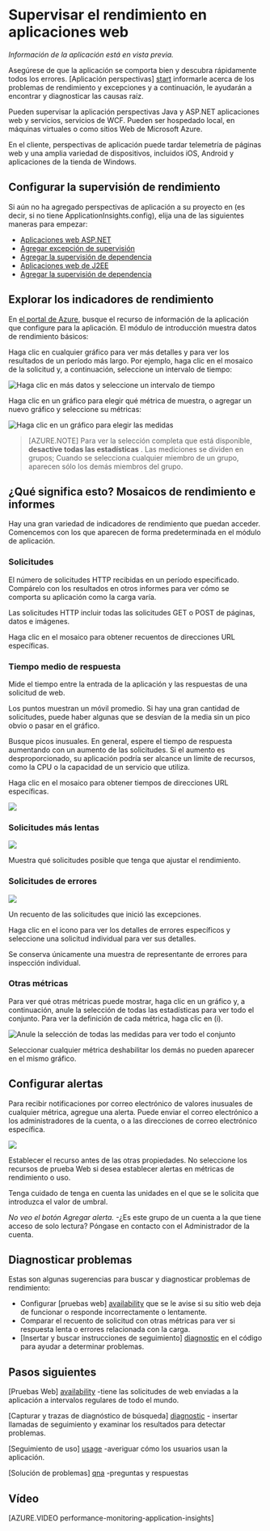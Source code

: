<properties 
    pageTitle="Supervisar el mantenimiento y el uso con recomendaciones de aplicación de la aplicación" 
    description="Introducción a la información de la aplicación. Analizar uso, disponibilidad y rendimiento de las aplicaciones de Microsoft Azure o local." 
    services="application-insights" 
    documentationCenter=""
    authors="alancameronwills" 
    manager="douge"/>

<tags 
    ms.service="application-insights" 
    ms.workload="tbd" 
    ms.tgt_pltfrm="ibiza" 
    ms.devlang="na" 
    ms.topic="article" 
    ms.date="11/25/2015" 
    ms.author="awills"/>
 
# <a name="monitor-performance-in-web-applications"></a>Supervisar el rendimiento en aplicaciones web

*Información de la aplicación está en vista previa.*


Asegúrese de que la aplicación se comporta bien y descubra rápidamente todos los errores. [Aplicación perspectivas] [ start] informarle acerca de los problemas de rendimiento y excepciones y a continuación, le ayudarán a encontrar y diagnosticar las causas raíz.

Pueden supervisar la aplicación perspectivas Java y ASP.NET aplicaciones web y servicios, servicios de WCF. Pueden ser hospedado local, en máquinas virtuales o como sitios Web de Microsoft Azure. 

En el cliente, perspectivas de aplicación puede tardar telemetría de páginas web y una amplia variedad de dispositivos, incluidos iOS, Android y aplicaciones de la tienda de Windows.


## <a name="setup"></a>Configurar la supervisión de rendimiento

Si aún no ha agregado perspectivas de aplicación a su proyecto en (es decir, si no tiene ApplicationInsights.config), elija una de las siguientes maneras para empezar:

* [Aplicaciones web ASP.NET](app-insights-asp-net.md)
 * [Agregar excepción de supervisión](app-insights-asp-net-exceptions.md)
 * [Agregar la supervisión de dependencia](app-insights-monitor-performance-live-website-now.md)
* [Aplicaciones web de J2EE](app-insights-java-get-started.md)
 * [Agregar la supervisión de dependencia](app-insights-java-agent.md)


## <a name="view"></a>Explorar los indicadores de rendimiento

En [el portal de Azure](https://portal.azure.com), busque el recurso de información de la aplicación que configure para la aplicación. El módulo de introducción muestra datos de rendimiento básicos:



Haga clic en cualquier gráfico para ver más detalles y para ver los resultados de un período más largo. Por ejemplo, haga clic en el mosaico de la solicitud y, a continuación, seleccione un intervalo de tiempo:


![Haga clic en más datos y seleccione un intervalo de tiempo](./media/app-insights-web-monitor-performance/appinsights-48metrics.png)

Haga clic en un gráfico para elegir qué métrica de muestra, o agregar un nuevo gráfico y seleccione su métricas:

![Haga clic en un gráfico para elegir las medidas](./media/app-insights-web-monitor-performance/appinsights-61perfchoices.png)

> [AZURE.NOTE] Para ver la selección completa que está disponible, **desactive todas las estadísticas** . Las mediciones se dividen en grupos; Cuando se selecciona cualquier miembro de un grupo, aparecen sólo los demás miembros del grupo.


## <a name="metrics"></a>¿Qué significa esto? Mosaicos de rendimiento e informes

Hay una gran variedad de indicadores de rendimiento que puedan acceder. Comencemos con los que aparecen de forma predeterminada en el módulo de aplicación.


### <a name="requests"></a>Solicitudes

El número de solicitudes HTTP recibidas en un período especificado. Compárelo con los resultados en otros informes para ver cómo se comporta su aplicación como la carga varía.

Las solicitudes HTTP incluir todas las solicitudes GET o POST de páginas, datos e imágenes.

Haga clic en el mosaico para obtener recuentos de direcciones URL específicas.

### <a name="average-response-time"></a>Tiempo medio de respuesta

Mide el tiempo entre la entrada de la aplicación y las respuestas de una solicitud de web.

Los puntos muestran un móvil promedio. Si hay una gran cantidad de solicitudes, puede haber algunas que se desvían de la media sin un pico obvio o pasar en el gráfico.

Busque picos inusuales. En general, espere el tiempo de respuesta aumentando con un aumento de las solicitudes. Si el aumento es desproporcionado, su aplicación podría ser alcance un límite de recursos, como la CPU o la capacidad de un servicio que utiliza.

Haga clic en el mosaico para obtener tiempos de direcciones URL específicas.

![](./media/app-insights-web-monitor-performance/appinsights-42reqs.png)


### <a name="slowest-requests"></a>Solicitudes más lentas

![](./media/app-insights-web-monitor-performance/appinsights-44slowest.png)

Muestra qué solicitudes posible que tenga que ajustar el rendimiento.


### <a name="failed-requests"></a>Solicitudes de errores

![](./media/app-insights-web-monitor-performance/appinsights-46failed.png)

Un recuento de las solicitudes que inició las excepciones.

Haga clic en el icono para ver los detalles de errores específicos y seleccione una solicitud individual para ver sus detalles. 

Se conserva únicamente una muestra de representante de errores para inspección individual.

### <a name="other-metrics"></a>Otras métricas

Para ver qué otras métricas puede mostrar, haga clic en un gráfico y, a continuación, anule la selección de todas las estadísticas para ver todo el conjunto. Para ver la definición de cada métrica, haga clic en (i).

![Anule la selección de todas las medidas para ver todo el conjunto](./media/app-insights-web-monitor-performance/appinsights-62allchoices.png)


Seleccionar cualquier métrica deshabilitar los demás no pueden aparecer en el mismo gráfico.

## <a name="set-alerts"></a>Configurar alertas

Para recibir notificaciones por correo electrónico de valores inusuales de cualquier métrica, agregue una alerta. Puede enviar el correo electrónico a los administradores de la cuenta, o a las direcciones de correo electrónico específica.

![](./media/app-insights-web-monitor-performance/appinsights-413setMetricAlert.png)

Establecer el recurso antes de las otras propiedades. No seleccione los recursos de prueba Web si desea establecer alertas en métricas de rendimiento o uso.

Tenga cuidado de tenga en cuenta las unidades en el que se le solicita que introduzca el valor de umbral.

*No veo el botón Agregar alerta.* -¿Es este grupo de un cuenta a la que tiene acceso de solo lectura? Póngase en contacto con el Administrador de la cuenta.

## <a name="diagnosis"></a>Diagnosticar problemas

Estas son algunas sugerencias para buscar y diagnosticar problemas de rendimiento:

* Configurar [pruebas web] [ availability] que se le avise si su sitio web deja de funcionar o responde incorrectamente o lentamente. 
* Comparar el recuento de solicitud con otras métricas para ver si respuesta lenta o errores relacionada con la carga.
* [Insertar y buscar instrucciones de seguimiento] [ diagnostic] en el código para ayudar a determinar problemas.

## <a name="next"></a>Pasos siguientes

[Pruebas Web] [ availability] -tiene las solicitudes de web enviadas a la aplicación a intervalos regulares de todo el mundo.

[Capturar y trazas de diagnóstico de búsqueda] [ diagnostic] - insertar llamadas de seguimiento y examinar los resultados para detectar problemas.

[Seguimiento de uso] [ usage] -averiguar cómo los usuarios usan la aplicación.

[Solución de problemas] [ qna] -preguntas y respuestas

## <a name="video"></a>Vídeo

[AZURE.VIDEO performance-monitoring-application-insights]

<!--Link references-->

[availability]: app-insights-monitor-web-app-availability.md
[diagnostic]: app-insights-diagnostic-search.md
[greenbrown]: app-insights-asp-net.md
[qna]: app-insights-troubleshoot-faq.md
[redfield]: app-insights-monitor-performance-live-website-now.md
[start]: app-insights-overview.md
[usage]: app-insights-web-track-usage.md

 
